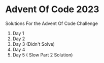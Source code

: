 # Advent Of Code 2023
Solutions For the Advent Of Code Challenge

1. Day 1
2. Day 2
3. Day 3 (Didn't Solve)
4. Day 4
5. Day 5 ( Slow Part 2 Solution)
